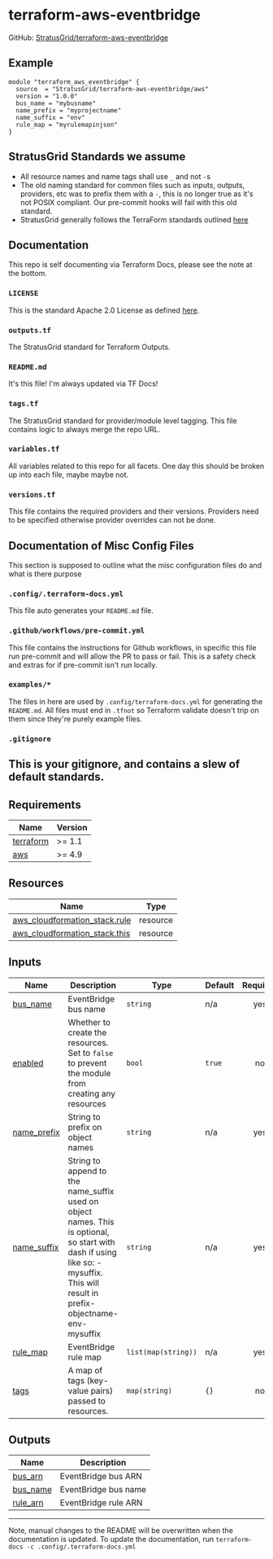 <!-- BEGIN_TF_DOCS -->
# terraform-aws-eventbridge
GitHub: [StratusGrid/terraform-aws-eventbridge](https://github.com/StratusGrid/terraform-aws-eventbridge)
## Example
```hcl
module "terraform_aws_eventbridge" {
  source  = "StratusGrid/terraform-aws-eventbridge/aws"
  version = "1.0.0"
  bus_name = "mybusname"
  name_prefix = "myprojectname"
  name_suffix = "env"
  rule_map = "myrulemapinjson"
}
```
## StratusGrid Standards we assume
- All resource names and name tags shall use `_` and not `-`s
- The old naming standard for common files such as inputs, outputs, providers, etc was to prefix them with a `-`, this is no longer true as it's not POSIX compliant. Our pre-commit hooks will fail with this old standard.
- StratusGrid generally follows the TerraForm standards outlined [here](https://www.terraform-best-practices.com/naming)
## Documentation
This repo is self documenting via Terraform Docs, please see the note at the bottom.
### `LICENSE`
This is the standard Apache 2.0 License as defined [here](https://stratusgrid.atlassian.net/wiki/spaces/TK/pages/2121728017/StratusGrid+Terraform+Module+Requirements).
### `outputs.tf`
The StratusGrid standard for Terraform Outputs.
### `README.md`
It's this file! I'm always updated via TF Docs!
### `tags.tf`
The StratusGrid standard for provider/module level tagging. This file contains logic to always merge the repo URL.
### `variables.tf`
All variables related to this repo for all facets.
One day this should be broken up into each file, maybe maybe not.
### `versions.tf`
This file contains the required providers and their versions. Providers need to be specified otherwise provider overrides can not be done.
## Documentation of Misc Config Files
This section is supposed to outline what the misc configuration files do and what is there purpose
### `.config/.terraform-docs.yml`
This file auto generates your `README.md` file.
### `.github/workflows/pre-commit.yml`
This file contains the instructions for Github workflows, in specific this file run pre-commit and will allow the PR to pass or fail. This is a safety check and extras for if pre-commit isn't run locally.
### `examples/*`
The files in here are used by `.config/terraform-docs.yml` for generating the `README.md`. All files must end in `.tfnot` so Terraform validate doesn't trip on them since they're purely example files.
### `.gitignore`
This is your gitignore, and contains a slew of default standards.
---
## Requirements

| Name | Version |
|------|---------|
| <a name="requirement_terraform"></a> [terraform](#requirement\_terraform) | >= 1.1 |
| <a name="requirement_aws"></a> [aws](#requirement\_aws) | >= 4.9 |
## Resources

| Name | Type |
|------|------|
| [aws_cloudformation_stack.rule](https://registry.terraform.io/providers/hashicorp/aws/latest/docs/resources/cloudformation_stack) | resource |
| [aws_cloudformation_stack.this](https://registry.terraform.io/providers/hashicorp/aws/latest/docs/resources/cloudformation_stack) | resource |
## Inputs

| Name | Description | Type | Default | Required |
|------|-------------|------|---------|:--------:|
| <a name="input_bus_name"></a> [bus\_name](#input\_bus\_name) | EventBridge bus name | `string` | n/a | yes |
| <a name="input_enabled"></a> [enabled](#input\_enabled) | Whether to create the resources. Set to `false` to prevent the module from creating any resources | `bool` | `true` | no |
| <a name="input_name_prefix"></a> [name\_prefix](#input\_name\_prefix) | String to prefix on object names | `string` | n/a | yes |
| <a name="input_name_suffix"></a> [name\_suffix](#input\_name\_suffix) | String to append to the name\_suffix used on object names. This is optional, so start with dash if using like so: -mysuffix. This will result in prefix-objectname-env-mysuffix | `string` | n/a | yes |
| <a name="input_rule_map"></a> [rule\_map](#input\_rule\_map) | EventBridge rule map | `list(map(string))` | n/a | yes |
| <a name="input_tags"></a> [tags](#input\_tags) | A map of tags (key-value pairs) passed to resources. | `map(string)` | `{}` | no |
## Outputs

| Name | Description |
|------|-------------|
| <a name="output_bus_arn"></a> [bus\_arn](#output\_bus\_arn) | EventBridge bus ARN |
| <a name="output_bus_name"></a> [bus\_name](#output\_bus\_name) | EventBridge bus name |
| <a name="output_rule_arn"></a> [rule\_arn](#output\_rule\_arn) | EventBridge rule ARN |
---
Note, manual changes to the README will be overwritten when the documentation is updated. To update the documentation, run `terraform-docs -c .config/.terraform-docs.yml`
<!-- END_TF_DOCS -->